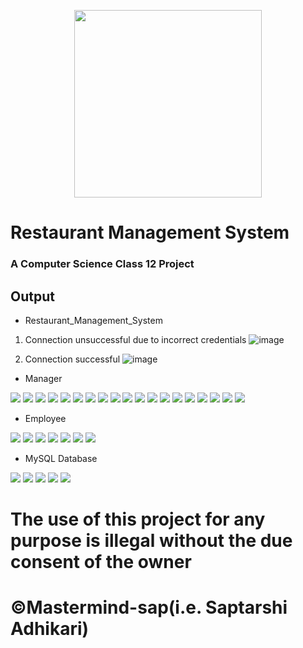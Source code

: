 <p align="center">
  <img width="300" height="300" src="https://github.com/Mastermind-sap/RestaurantManagementSystem/blob/main/icon.JPG">
</p>

# Restaurant Management System
### A Computer Science Class 12 Project

## Output

-	Restaurant_Management_System
1.	Connection unsuccessful due to incorrect credentials 
![image](https://github.com/Mastermind-sap/RestaurantManagementSystem/blob/main/screenshots/unsuccessful_connection.PNG) 

2.	Connection successful 
![image](https://github.com/Mastermind-sap/RestaurantManagementSystem/blob/main/screenshots/successful_connection.PNG) 


- Manager

![](https://github.com/Mastermind-sap/RestaurantManagementSystem/blob/main/screenshots/manager.PNG)
![](https://github.com/Mastermind-sap/RestaurantManagementSystem/blob/main/screenshots/manager1.PNG)
![](https://github.com/Mastermind-sap/RestaurantManagementSystem/blob/main/screenshots/manager2.PNG) 
![](https://github.com/Mastermind-sap/RestaurantManagementSystem/blob/main/screenshots/manager3.PNG) 
![](https://github.com/Mastermind-sap/RestaurantManagementSystem/blob/main/screenshots/manager4.PNG) 
![](https://github.com/Mastermind-sap/RestaurantManagementSystem/blob/main/screenshots/manager5.PNG) 
![](https://github.com/Mastermind-sap/RestaurantManagementSystem/blob/main/screenshots/manager6.PNG) 
![](https://github.com/Mastermind-sap/RestaurantManagementSystem/blob/main/screenshots/manager7.PNG) 
![](https://github.com/Mastermind-sap/RestaurantManagementSystem/blob/main/screenshots/manager8.PNG) 
![](https://github.com/Mastermind-sap/RestaurantManagementSystem/blob/main/screenshots/manager9.PNG) 
![](https://github.com/Mastermind-sap/RestaurantManagementSystem/blob/main/screenshots/manager10.PNG) 
![](https://github.com/Mastermind-sap/RestaurantManagementSystem/blob/main/screenshots/manager11.PNG) 
![](https://github.com/Mastermind-sap/RestaurantManagementSystem/blob/main/screenshots/manager12.PNG) 
![](https://github.com/Mastermind-sap/RestaurantManagementSystem/blob/main/screenshots/manager13.PNG) 
![](https://github.com/Mastermind-sap/RestaurantManagementSystem/blob/main/screenshots/manager14.PNG) 
![](https://github.com/Mastermind-sap/RestaurantManagementSystem/blob/main/screenshots/manager15.PNG) 
![](https://github.com/Mastermind-sap/RestaurantManagementSystem/blob/main/screenshots/manager16.PNG) 
![](https://github.com/Mastermind-sap/RestaurantManagementSystem/blob/main/screenshots/manager17.PNG) 
![](https://github.com/Mastermind-sap/RestaurantManagementSystem/blob/main/screenshots/manager18.PNG) 


-	Employee

![](https://github.com/Mastermind-sap/RestaurantManagementSystem/blob/main/screenshots/emp.PNG)
![](https://github.com/Mastermind-sap/RestaurantManagementSystem/blob/main/screenshots/emp1.PNG)
![](https://github.com/Mastermind-sap/RestaurantManagementSystem/blob/main/screenshots/emp2.PNG)
![](https://github.com/Mastermind-sap/RestaurantManagementSystem/blob/main/screenshots/emp3.PNG)
![](https://github.com/Mastermind-sap/RestaurantManagementSystem/blob/main/screenshots/emp4.PNG)
![](https://github.com/Mastermind-sap/RestaurantManagementSystem/blob/main/screenshots/emp5.PNG)
![](https://github.com/Mastermind-sap/RestaurantManagementSystem/blob/main/screenshots/emp6.PNG)
 

- MySQL Database

![](https://github.com/Mastermind-sap/RestaurantManagementSystem/blob/main/screenshots/mydb.PNG)
![](https://github.com/Mastermind-sap/RestaurantManagementSystem/blob/main/screenshots/mydb1.PNG)
![](https://github.com/Mastermind-sap/RestaurantManagementSystem/blob/main/screenshots/mydb2.PNG)
![](https://github.com/Mastermind-sap/RestaurantManagementSystem/blob/main/screenshots/mydb3.PNG)
![](https://github.com/Mastermind-sap/RestaurantManagementSystem/blob/main/screenshots/mydb4.PNG)


     

# The use of this project for any purpose is illegal without the due consent of the owner 
# ©️Mastermind-sap(i.e. Saptarshi Adhikari)
